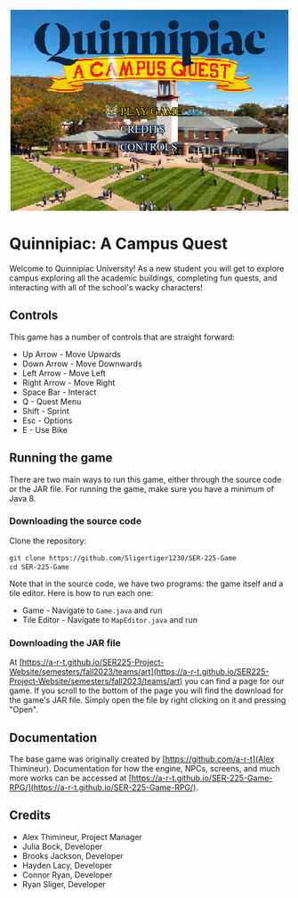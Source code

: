 <p align="center">
  <img width="500" alt="title screen" src="Resources/titlescreen.png">
</p>

# Quinnipiac: A Campus Quest

Welcome to Quinnipiac University! As a new student you will get to explore campus exploring all the academic buildings, completing fun quests, and interacting with all of the school's wacky characters!

## Controls

This game has a number of controls that are straight forward:

- Up Arrow - Move Upwards
- Down Arrow - Move Downwards
- Left Arrow - Move Left
- Right Arrow - Move Right
- Space Bar - Interact
- Q - Quest Menu
- Shift - Sprint
- Esc - Options
- E - Use Bike  

## Running the game

There are two main ways to run this game, either through the source code or the JAR file. For running the game, make sure you have a minimum of Java 8.

### Downloading the source code

Clone the repository:

```shell
git clone https://github.com/Sligertiger1230/SER-225-Game
cd SER-225-Game
```

Note that in the source code, we have two programs: the game itself and a tile editor. Here is how to run each one:

- Game - Navigate to `Game.java` and run
- Tile Editor - Navigate to `MapEditor.java` and run

### Downloading the JAR file

At [https://a-r-t.github.io/SER225-Project-Website/semesters/fall2023/teams/art](https://a-r-t.github.io/SER225-Project-Website/semesters/fall2023/teams/art) you can find a page for our game. If you scroll to the bottom of the page you will find the download for the game's JAR file. Simply open the file by right clicking on it and pressing "Open".


## Documentation

The base game was originally created by [https://github.com/a-r-t](Alex Thimineur). Documentation for how the engine, NPCs, screens, and much more works can be accessed at [https://a-r-t.github.io/SER-225-Game-RPG/](https://a-r-t.github.io/SER-225-Game-RPG/).

## Credits

- Alex Thimineur, Project Manager
- Julia Bock, Developer
- Brooks Jackson, Developer
- Hayden Lacy, Developer
- Connor Ryan, Developer
- Ryan Sliger, Developer
